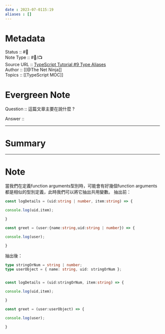 ```yaml
---
date : 2023-07-0115:19
aliases : []
---
```

# Metadata
Status :: #🌱 <br>
Note Type :: #📨/📺 <br>
Source URL :: [TypeScript Tutorial #9 Type Aliases](https://youtu.be/AmpwfbdFYL8) 
<br>Author :: [[@The Net Ninja]]<br>
Topics :: [[TypeScript MOC]]  <br>
# Evergreen Note

Question :: 這篇文章主要在說什麼 ?

Answer ::

---

# Summary 

---

# Note
當我們在定義function arguments型別時，可能會有好幾個function arguments都是相似的型別定義，此時我們可以將它抽出共用變數。
抽出前：
```ts
const logDetails = (uid:string | number, item:string) => {

console.log(uid,item);

}

const greet = (user:{name:string,uid:string | number}) => {

console.log(user);

}
```
抽出後：
```ts
type stringOrNum = string | number;
type userObject = { name: string, uid: stringOrNum };


const logDetails = (uid:stringOrNum, item:string) => {

console.log(uid,item);

}

const greet = (user:userObject) => {

console.log(user);

}


```